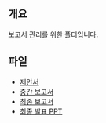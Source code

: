 ## 개요
보고서 관리를 위한 폴더입니다.</br>

## 파일
- [제안서](https://github.com/BJ-Lim/SystemProgramming/blob/master/reports/proposal.md)
- [중간 보고서](https://github.com/BJ-Lim/SystemProgramming/blob/master/reports/%5B506489%20SP%5D%20Project%20Week%202%20-%20Report%20(5%EC%A1%B0)%20v1.pdf)
- [최종 보고서]()
- [최종 발표 PPT]()
